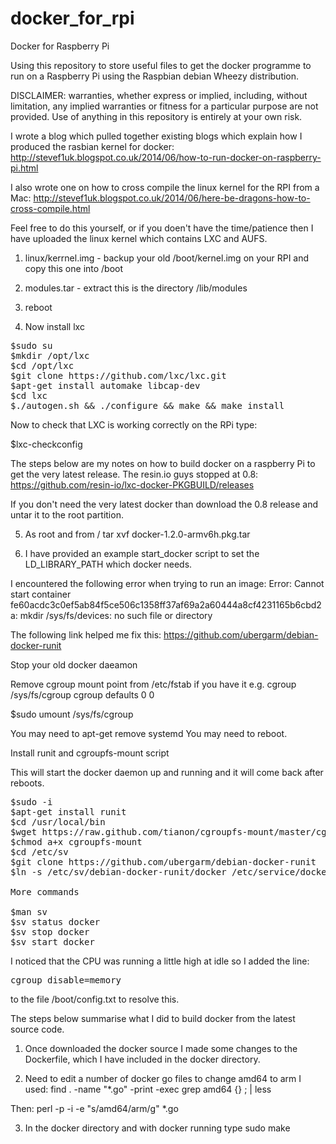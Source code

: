 docker_for_rpi
==============

Docker for Raspberry Pi

Using this repository to store useful files to get the docker programme to run on a Raspberry Pi using the Raspbian debian Wheezy distribution.

DISCLAIMER:  warranties, whether express or implied, including, without limitation, any implied warranties or fitness for a particular purpose are not provided. Use of anything in this repository is entirely at your own risk.

I wrote a blog which pulled together existing blogs which explain how I produced the rasbian kernel for docker: http://stevef1uk.blogspot.co.uk/2014/06/how-to-run-docker-on-raspberry-pi.html

I also wrote one on how to cross compile the linux kernel for the RPI from a Mac: http://stevef1uk.blogspot.co.uk/2014/06/here-be-dragons-how-to-cross-compile.html

Feel free to do this yourself, or if you doen't have the time/patience then I have uploaded the linux kernel which contains LXC and AUFS.

1.  linux/kerrnel.img - backup your old /boot/kernel.img on your RPI and copy this one into /boot
2. modules.tar - extract this is the directory /lib/modules
3. reboot

4. Now install lxc
<pre>
$sudo su
$mkdir /opt/lxc
$cd /opt/lxc
$git clone https://github.com/lxc/lxc.git
$apt-get install automake libcap-dev
$cd lxc
$./autogen.sh && ./configure && make && make install
</pre>
Now to check that LXC is working correctly on the RPi type:

$lxc-checkconfig

The steps below are my notes on how to build docker on a raspberry Pi to get the very latest release. The resin.io guys stopped at 0.8:
https://github.com/resin-io/lxc-docker-PKGBUILD/releases

If you don't need the very latest docker than download the 0.8 release and untar it to the root partition.


5. As root and from / tar xvf docker-1.2.0-armv6h.pkg.tar

6. I have provided an example start_docker script to set the LD_LIBRARY_PATH which docker needs.

I encountered the following error when trying to run an image:
Error: Cannot start container fe60acdc3c0ef5ab84f5ce506c1358ff37af69a2a60444a8cf4231165b6cbd2a: mkdir /sys/fs/devices: no such file or directory

The following link helped me fix this:
https://github.com/ubergarm/debian-docker-runit


Stop your old docker daeamon

Remove cgroup mount point from /etc/fstab if you have it e.g.  cgroup /sys/fs/cgroup cgroup defaults 0 0

$sudo umount /sys/fs/cgroup

You may need to apt-get remove systemd
You may need to reboot.

Install runit and cgroupfs-mount script

This will start the docker daemon up and running and it will come back after reboots.
<pre>
$sudo -i
$apt-get install runit
$cd /usr/local/bin 
$wget https://raw.github.com/tianon/cgroupfs-mount/master/cgroupfs-mount
$chmod a+x cgroupfs-mount
$cd /etc/sv
$git clone https://github.com/ubergarm/debian-docker-runit
$ln -s /etc/sv/debian-docker-runit/docker /etc/service/docker

More commands

$man sv
$sv status docker
$sv stop docker
$sv start docker
</pre>

I noticed that the CPU was running a little high at idle so I added the line:
<pre>
cgroup_disable=memory
</pre>
to the file /boot/config.txt to resolve this.

The steps below summarise what I did to build docker from the latest source code. 

1. Once downloaded the docker source I made some changes to the Dockerfile, which I have included in the docker directory. 

2. Need to edit a number of docker go files to change amd64 to arm
I used:
find . -name "*.go" -print -exec grep amd64 {} \; | less

Then:
perl -p -i -e "s/amd64/arm/g" *.go

3. In the docker directory and with docker running type sudo make
